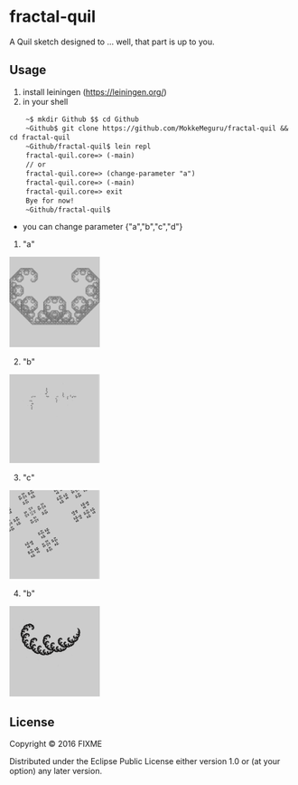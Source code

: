 # fractal-quil

A Quil sketch designed to ... well, that part is up to you.

## Usage
1. install leiningen (https://leiningen.org/)
2. in your shell 
``` 
    ~$ mkdir Github $$ cd Github
    ~Github$ git clone https://github.com/MokkeMeguru/fractal-quil && cd fractal-quil
    ~Github/fractal-quil$ lein repl
    fractal-quil.core=> (-main)
    // or
    fractal-quil.core=> (change-parameter "a")
    fractal-quil.core=> (-main)
    fractal-quil.core=> exit
    Bye for now!
    ~Github/fractal-quil$ 
```
 * you can change parameter {"a","b","c","d"}
 1. "a"
 <img src="image/a.png" width="160">

 2. "b"
 <img src="image/b.png" width="160">

 3. "c"
  <img src="image/c.png" width="160">

 4. "b"
  <img src="image/d.png" width="160">

## License

Copyright © 2016 FIXME

Distributed under the Eclipse Public License either version 1.0 or (at
your option) any later version.
